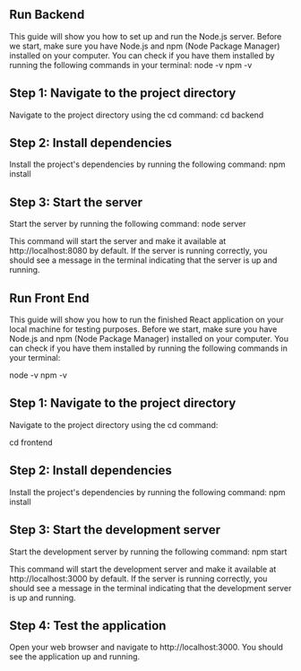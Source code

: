 ## Run Backend

This guide will show you how to set up and run the Node.js server.
Before we start, make sure you have Node.js and npm (Node Package Manager) installed on your computer.
You can check if you have them installed by running the following commands in your terminal:
node -v
npm -v

## Step 1: Navigate to the project directory

Navigate to the project directory using the cd command:
cd backend

## Step 2: Install dependencies

Install the project's dependencies by running the following command:
npm install

## Step 3: Start the server

Start the server by running the following command:
node server

This command will start the server and make it available at http://localhost:8080 by default.
If the server is running correctly, you should see a message in the terminal indicating that the server is up and running.

## Run Front End

This guide will show you how to run the finished React application on your local machine for testing purposes.
Before we start, make sure you have Node.js and npm (Node Package Manager) installed on your computer.
You can check if you have them installed by running the following commands in your terminal:

node -v
npm -v

## Step 1: Navigate to the project directory

Navigate to the project directory using the cd command:

cd frontend

## Step 2: Install dependencies

Install the project's dependencies by running the following command:
npm install

## Step 3: Start the development server

Start the development server by running the following command:
npm start

This command will start the development server and make it available at http://localhost:3000 by default.
If the server is running correctly, you should see a message in the terminal indicating that the development server is up and running.

## Step 4: Test the application

Open your web browser and navigate to http://localhost:3000. You should see the application up and running.
